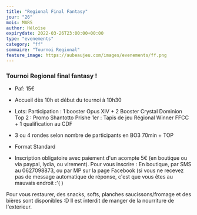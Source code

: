 ```yaml
---
title: "Regional Final Fantasy"
jour: "26"
mois: MARS
author: Héloïse
expirydate: 2022-03-26T23:00:00+00:00
type: "evenements"
category: "ff"
sommaire: "Tournoi Regional"
feature_image: https://aubeaujeu.com/images/evenements/ff.png
---
```

### Tournoi Regional final fantasy !

- Paf: 15€

- Accueil dès 10h et début du tournoi à 10h30

- Lots:
Participation : 1 booster Opus XIV + 2 Booster  Crystal Dominion
Top 2 : Promo Shantotto Prishe
1er : Tapis de jeu Régional Winner FFCC + 1 qualification au CDF

- 3 ou 4 rondes selon nombre de participants en BO3 70min + TOP

- Format Standard

- Inscription obligatoire avec paiement d'un acompte 5€ (en boutique ou via paypal, lydia, ou virement). Pour vous inscrire : En boutique, par SMS au 0627098873, ou par MP sur la page Facebook (si vous ne recevez pas de message automatique de réponse, c'est que vous êtes au mauvais endroit :'( )

Pour vous restaurer, des snacks, softs, planches saucissons/fromage et des bières sont disponibles :D
Il est interdit de manger de la nourriture de l'exterieur.
